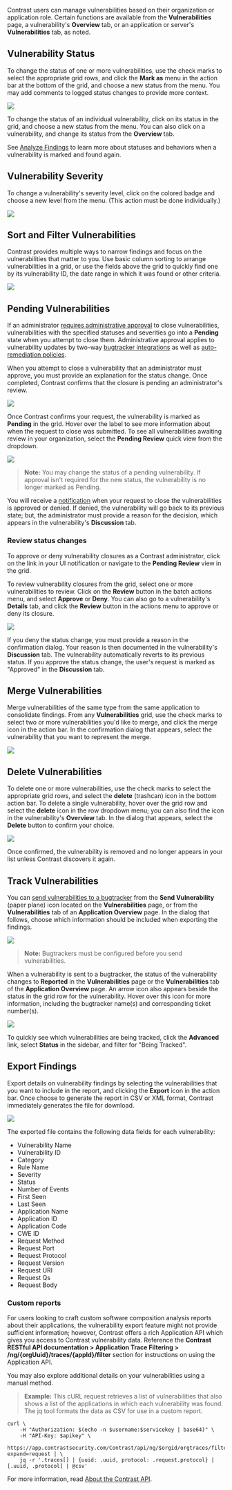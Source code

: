 <!--
title: "Manage Vulnerabilities"
description: "Overview of vulnerability management"
tags: "user vulnerability management"
-->

Contrast users can manage vulnerabilities based on their organization or application role. Certain functions are available from the **Vulnerabilities** page, a vulnerability's **Overview** tab, or an application or server's **Vulnerabilities** tab, as noted.

## Vulnerability Status

To change the status of one or more vulnerabilities, use the check marks to select the appropriate grid rows, and click the **Mark as** menu in the action bar at the bottom of the grid, and choose a new status from the menu. You may add comments to logged status changes to provide more context. 

<a href="assets/images/Vulnerability-mark-as.png" rel="lightbox" title="Change vulnerability status"><img class="thumbnail" src="assets/images/Vulnerability-mark-as.png"/></a>

To change the status of an individual vulnerability, click on its status in the grid, and choose a new status from the menu. You can also click on a vulnerability, and change its status from the **Overview** tab. 

See [Analyze Findings](user-vulns.html#analyze) to learn more about statuses and behaviors when a vulnerability is marked and found again.

## Vulnerability Severity

To change a vulnerability's severity level, click on the colored badge and choose a new level from the menu. (This action must be done individually.)

<a href="assets/images/Vulnerability-severity.png" rel="lightbox" title="Likelihood and Impact ratings of a vulnerability severity level"><img class="thumbnail" src="assets/images/Vulnerability-severity.png"/></a>

## Sort and Filter Vulnerabilities

Contrast provides multiple ways to narrow findings and focus on the vulnerabilities that matter to you. Use basic column sorting to arrange vulnerabilities in a grid, or use the fields above the grid to quickly find one by its vulnerability ID, the date range in which it was found or other criteria. 

<a href="assets/images/Vulnerability-quick-view.png" rel="lightbox" title="Filter vulnerabilities in the grid"><img class="thumbnail" src="assets/images/Vulnerability-quick-view.png"/></a>

## Pending Vulnerabilities

If an administrator [requires administrative approval](admin-orgsettings.html#app-defaults) to close vulnerabilities, vulnerabilities with the specified statuses and severities go into a **Pending** state when you attempt to close them. Administrative approval applies to vulnerability updates by two-way [bugtracker integrations](admin-orgintegrations.html#bugtracker) as well as [auto-remediation policies](admin-policymgmt.html#remediate).  

When you attempt to close a vulnerability that an administrator must approve, you must provide an explanation for the status change. Once completed, Contrast confirms that the closure is pending an administrator's review. 

<a href="assets/images/Vulns-mark-as-dialog.png" rel="lightbox" title="Enter an explanation for a status change"><img class="thumbnail" src="assets/images/Vulns-mark-as-dialog.png"/></a>

Once Contrast confirms your request, the vulnerability is marked as **Pending** in the grid. Hover over the label to see more information about when the request to close was submitted. To see all vulnerabilities awaiting review in your organization, select the **Pending Review** quick view from the dropdown. 

<a href="assets/images/Vulns-marked-pending.png" rel="lightbox" title="Vulnerabilities with pending status changes are marked in the grid"><img class="thumbnail" src="assets/images/Vulns-marked-pending.png"/></a>

> **Note:** You may change the status of a pending vulnerability. If approval isn't required for the new status, the vulnerability is no longer marked as Pending. 

You will receive a [notification](admin-orgsettings.html#org-notify) when your request to close the vulnerabilities is approved or denied. If denied, the vulnerability will go back to its previous state; but, the administrator must provide a reason for the decision, which appears in the vulnerability's **Discussion** tab. 

### Review status changes

To approve or deny vulnerability closures as a Contrast administrator, click on the link in your UI notification or navigate to the **Pending Review** view in the grid. 

To review vulnerability closures from the grid, select one or more vulnerabilities to review. Click on the **Review** button in the batch actions menu, and select **Approve** or **Deny**. You can also go to a vulnerability's **Details** tab, and click the **Review** button in the actions menu to approve or deny its closure.

<a href="assets/images/Pending-admin-approval.png" rel="lightbox" title="Review pending status changes"><img class="thumbnail" src="assets/images/Pending-admin-approval.png"/></a>

If you deny the status change, you must provide a reason in the confirmation dialog. Your reason is then documented in the vulnerability's **Discussion** tab. The vulnerability automatically reverts to its previous status. If you approve the status change, the user's request is marked as "Approved" in the **Discussion** tab. 

## Merge Vulnerabilities

Merge vulnerabilities of the same type from the same application to consolidate findings. From any **Vulnerabilities** grid, use the check marks to select two or more vulnerabilities you'd like to merge, and click the merge icon in the action bar. In the confirmation dialog that appears, select the vulnerability that you want to represent the merge. 

<a href="assets/images/Merge_Vulnerabilities.png" rel="lightbox" title="Merge Vulnerabilities"><img class="thumbnail" src="assets/images/Merge_Vulnerabilities.png"/></a>

## Delete Vulnerabilities

To delete one or more vulnerabilities, use the check marks to select the appropriate grid rows, and select the **delete** (trashcan) icon in the bottom action bar. To delete a single vulnerability, hover over the grid row and select the **delete** icon in the row dropdown menu; you can also find the icon in the vulnerability's **Overview** tab. In the dialog that appears, select the **Delete** button to confirm your choice.

<a href="assets/images/Vulnerability-delete.png" rel="lightbox" title="Delete vulnerabilities"><img class="thumbnail" src="assets/images/Vulnerability-delete.png"/></a>

Once confirmed, the vulnerability is removed and no longer appears in your list unless Contrast discovers it again. 

## Track Vulnerabilities 

You can [send vulnerabilities to a bugtracker](admin-orgintegrations.html#bugtracker) from the **Send Vulnerability** (paper plane) icon located on the **Vulnerabilities** page, or from the **Vulnerabilities** tab of an **Application Overview** page. In the dialog that follows, choose which information should be included when exporting the findings.

<a href="assets/images/Send-to-bugtracker-dialog.png" rel="lightbox" title="Bugtracker Export Options"><img class="thumbnail" src="assets/images/Send-to-bugtracker-dialog.png"/></a>

>**Note:** Bugtrackers must be configured before you send vulnerabilities.

When a vulnerability is sent to a bugtracker, the status of the vulnerability changes to **Reported** in the **Vulnerabilities** page or the **Vulnerabilities** tab of the **Application Overview** page. An arrow icon also appears beside the status in the grid row for the vulnerability. Hover over this icon for more information, including the bugtracker name(s) and corresponding ticket number(s). 

<a href="assets/images/Sent-to-bugtracker.png" rel="lightbox" title="Vulnerabilities sent to bugtracker"><img class="thumbnail" src="assets/images/Sent-to-bugtracker.png"/></a>

To quickly see which vulnerabilities are being tracked, click the **Advanced** link, select **Status** in the sidebar, and filter for "Being Tracked". 

## Export Findings

Export details on vulnerability findings by selecting the vulnerabilities that you want to include in the report, and clicking the **Export** icon in the action bar. Once choose to generate the report in CSV or XML format, Contrast immediately generates the file for download.

<a href="assets/images/Vulnerability-export-options.png" rel="lightbox" title="Vulnerability export options"><img class="thumbnail" src="assets/images/Vulnerability-export-options.png"/></a>

The exported file contains the following data fields for each vulnerability:

* Vulnerability Name
* Vulnerability ID
* Category
* Rule Name
* Severity
* Status
* Number of Events
* First Seen
* Last Seen
* Application Name
* Application ID
* Application Code
* CWE ID
* Request Method
* Request Port
* Request Protocol
* Request Version
* Request URI
* Request Qs
* Request Body

### Custom reports

For users looking to craft custom software composition analysis reports about their applications, the vulnerability export feature might not provide sufficient information; however, Contrast offers a rich Application API which gives you access to Contrast vulnerability data. Reference the **Contrast RESTful API documentation > Application Trace Filtering > /ng/{orgUuid}/traces/{appId}/filter** section for instructions on using the Application API. 

You may also explore additional details on your vulnerabilities using a manual method.

> **Example:** This cURL request retrieves a list of vulnerabilities that also shows a list of the applications in which each vulnerability was found. The jq tool formats the data as CSV for use in a custom report.

```
curl \
    -H "Authorization: $(echo -n $username:$servicekey | base64)" \
    -H "API-Key: $apikey" \
    https://app.contrastsecurity.com/Contrast/api/ng/$orgid/orgtraces/filter?expand=request | \
    jq -r '.traces[] | {uuid: .uuid, protocol: .request.protocol} | [.uuid, .protocol] | @csv'
```

For more information, read [About the Contrast API](tools-about.html#api-about). 

